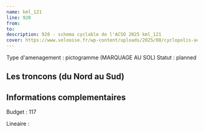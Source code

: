 ```yaml
---
name: kml_121 
line: 920
from: 
to:  
description: 920 - schema cyclable de l'ACSO 2025 kml_121 
cover: https://www.velooise.fr/wp-content/uploads/2025/08/cyclopolis-acso-920.jpg
---
```

Type d'amenagement : pictogramme (MARQUAGE AU SOL)
Statut : planned
## Les troncons (du Nord au Sud)

## Informations complementaires

Budget  : 117 

Lineaire :

